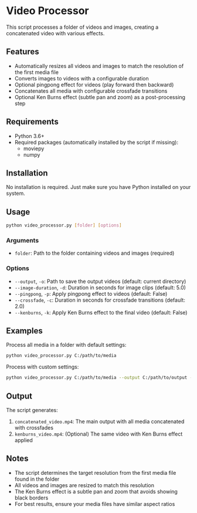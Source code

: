 # Video Processor

This script processes a folder of videos and images, creating a concatenated video with various effects.

## Features

- Automatically resizes all videos and images to match the resolution of the first media file
- Converts images to videos with a configurable duration
- Optional pingpong effect for videos (play forward then backward)
- Concatenates all media with configurable crossfade transitions
- Optional Ken Burns effect (subtle pan and zoom) as a post-processing step

## Requirements

- Python 3.6+
- Required packages (automatically installed by the script if missing):
  - moviepy
  - numpy

## Installation

No installation is required. Just make sure you have Python installed on your system.

## Usage

```bash
python video_processor.py [folder] [options]
```

### Arguments

- `folder`: Path to the folder containing videos and images (required)

### Options

- `--output`, `-o`: Path to save the output videos (default: current directory)
- `--image-duration`, `-d`: Duration in seconds for image clips (default: 5.0)
- `--pingpong`, `-p`: Apply pingpong effect to videos (default: False)
- `--crossfade`, `-c`: Duration in seconds for crossfade transitions (default: 2.0)
- `--kenburns`, `-k`: Apply Ken Burns effect to the final video (default: False)

## Examples

Process all media in a folder with default settings:
```bash
python video_processor.py C:/path/to/media
```

Process with custom settings:
```bash
python video_processor.py C:/path/to/media --output C:/path/to/output --image-duration 3 --pingpong --crossfade 1.5 --kenburns
```

## Output

The script generates:
1. `concatenated_video.mp4`: The main output with all media concatenated with crossfades
2. `kenburns_video.mp4`: (Optional) The same video with Ken Burns effect applied

## Notes

- The script determines the target resolution from the first media file found in the folder
- All videos and images are resized to match this resolution
- The Ken Burns effect is a subtle pan and zoom that avoids showing black borders
- For best results, ensure your media files have similar aspect ratios 
